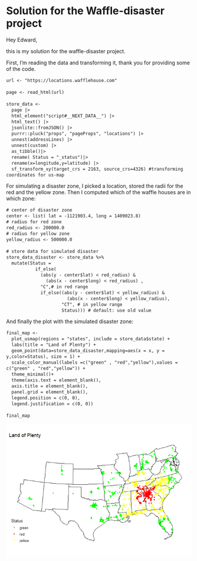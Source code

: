# Solution for the Waffle-disaster project

Hey Edward,

this is my solution for the waffle-disaster project.

First, I’m reading the data and transforming it, thank you for providing
some of the code.

    url <- "https://locations.wafflehouse.com" 

    page <- read_html(url)

    store_data <- 
      page |> 
      html_element("script#__NEXT_DATA__") |> 
      html_text() |> 
      jsonlite::fromJSON() |>
      purrr::pluck("props", "pageProps", "locations") |>
      unnest(addressLines) |>
      unnest(custom) |> 
      as_tibble()|>
      rename( Status = "_status")|>
      rename(x=longitude,y=latitude) |> 
      sf_transform_xy(target_crs = 2163, source_crs=4326) #transforming coordinates for us-map

For simulating a disaster zone, I picked a location, stored the radii
for the red and the yellow zone. Then I computed which of the waffle
houses are in which zone:

    # center of disaster zone
    center <- list( lat = -1121903.4, long = 1409023.8) 
    # radius for red zone
    red_radius <- 200000.0
    # radius for yellow zone
    yellow_radius <- 500000.0
     
    # store data for simulated disaster
    store_data_disaster <- store_data %>%
      mutate(Status =
               if_else(
                 (abs(y - center$lat) < red_radius) &
                   (abs(x - center$long) < red_radius) ,
                 "C",# in red range
                 if_else((abs(y - center$lat) < yellow_radius) &
                           (abs(x - center$long) < yellow_radius),
                         "CT", # in yellow range
                         Status))) # default: use old value

And finally the plot with the simulated disaster zone:

    final_map <-
      plot_usmap(regions = "states", include = store_data$state) +
      labs(title = "Land of Plenty") + 
      geom_point(data=store_data_disaster,mapping=aes(x = x, y = y,color=Status), size = 1) +
      scale_color_manual(labels =c("green" , "red","yellow"),values = c("green" , "red","yellow")) +
      theme_minimal()+
      theme(axis.text = element_blank(),
      axis.title = element_blank(),
      panel.grid = element_blank(),
      legend.position = c(0, 0),
      legend.justification = c(0, 0))

    final_map

![](Jana_Kimmich_files/figure-markdown_strict/unnamed-chunk-4-1.png)
